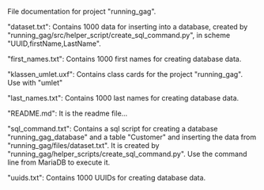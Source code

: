 File documentation for project "running_gag".


"dataset.txt":
    Contains 1000 data for inserting into a database, created by "running_gag/src/helper_script/create_sql_command.py", in scheme "UUID,firstName,LastName".

"first_names.txt":
    Contains 1000 first names for creating database data.

"klassen_umlet.uxf": 
    Contains class cards for the project "running_gag". Use with "umlet"

"last_names.txt":
    Contains 1000 last names for creating database data.

"README.md":
    It is the readme file...

"sql_command.txt":
    Contains a sql script for creating a database "running_gag_database" and a table "Customer" and inserting the data from "running_gag/files/dataset.txt". It is created by "running_gag/helper_scripts/create_sql_command.py". Use the command line from MariaDB to execute it.

"uuids.txt":
    Contains 1000 UUIDs for creating database data.